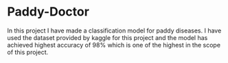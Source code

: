 # Paddy-Doctor
In this project I have made a classification model for paddy diseases.
I have used the dataset provided by kaggle for this project and the model has achieved highest accuracy of 98% which is one of the highest in the scope of this project.
